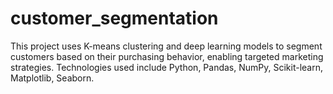 # customer_segmentation
This project uses K-means clustering and deep learning models to segment customers based on their purchasing behavior, enabling targeted marketing strategies. Technologies used include Python, Pandas, NumPy, Scikit-learn, Matplotlib, Seaborn.
